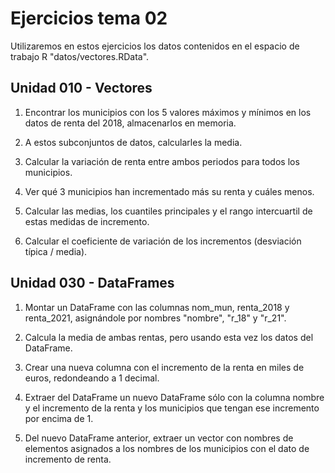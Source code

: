 # Ejercicios tema 02

Utilizaremos en estos ejercicios los datos contenidos en el espacio de trabajo R
"datos/vectores.RData".


## Unidad 010 - Vectores

1.  Encontrar los municipios con los 5 valores máximos y mínimos en los datos de
    renta del 2018, almacenarlos en memoria.

2.  A estos subconjuntos de datos, calcularles la media.

3.  Calcular la variación de renta entre ambos periodos para todos los
    municipios.

4.  Ver qué 3 municipios han incrementado más su renta y cuáles menos.

5.  Calcular las medias, los cuantiles principales y el rango intercuartil de
    estas medidas de incremento.

6.  Calcular el coeficiente de variación de los incrementos (desviación típica /
    media).


## Unidad 030 - DataFrames

1.  Montar un DataFrame con las columnas nom_mun, renta_2018 y renta_2021,
    asignándole por nombres "nombre", "r_18" y "r_21".

2.  Calcula la media de ambas rentas, pero usando esta vez los datos del
    DataFrame.

3.  Crear una nueva columna con el incremento de la renta en miles de euros,
    redondeando a 1 decimal.

4.  Extraer del DataFrame un nuevo DataFrame sólo con la columna nombre y el
    incremento de la renta y los municipios que tengan ese incremento por encima
    de 1.

5.  Del nuevo DataFrame anterior, extraer un vector con nombres de elementos
    asignados a los nombres de los municipios con el dato de incremento de
    renta.